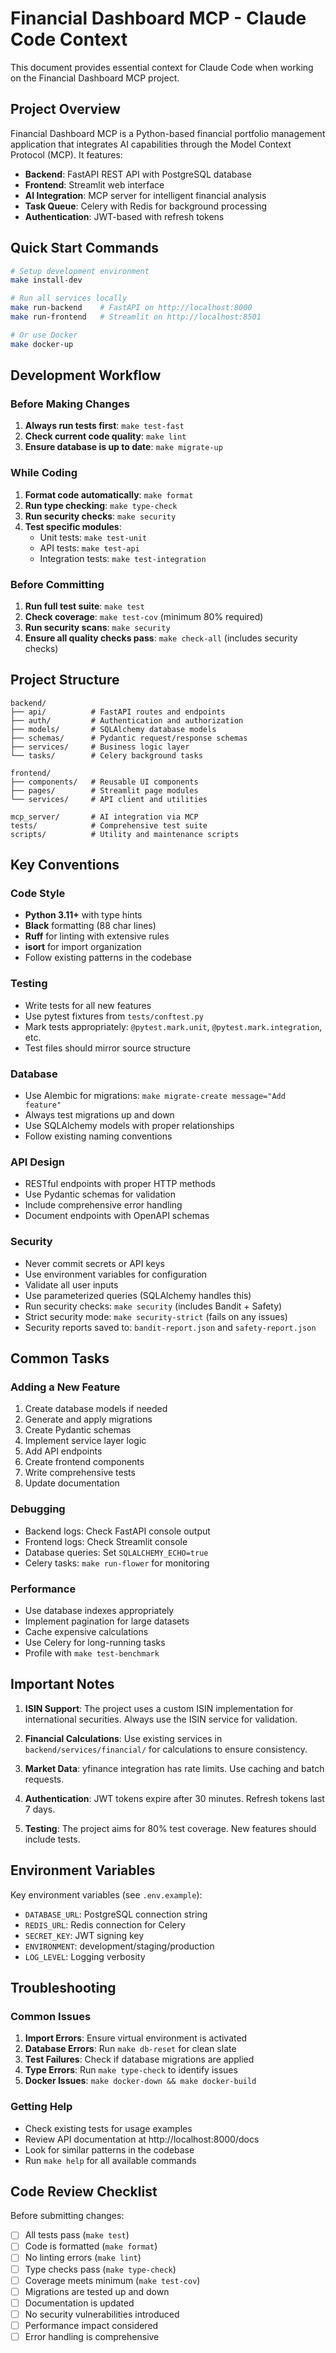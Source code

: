 # Financial Dashboard MCP - Claude Code Context

This document provides essential context for Claude Code when working on the Financial Dashboard MCP project.

## Project Overview

Financial Dashboard MCP is a Python-based financial portfolio management application that integrates AI capabilities through the Model Context Protocol (MCP). It features:

- **Backend**: FastAPI REST API with PostgreSQL database
- **Frontend**: Streamlit web interface
- **AI Integration**: MCP server for intelligent financial analysis
- **Task Queue**: Celery with Redis for background processing
- **Authentication**: JWT-based with refresh tokens

## Quick Start Commands

```bash
# Setup development environment
make install-dev

# Run all services locally
make run-backend    # FastAPI on http://localhost:8000
make run-frontend   # Streamlit on http://localhost:8501

# Or use Docker
make docker-up
```

## Development Workflow

### Before Making Changes

1. **Always run tests first**: `make test-fast`
2. **Check current code quality**: `make lint`
3. **Ensure database is up to date**: `make migrate-up`

### While Coding

1. **Format code automatically**: `make format`
2. **Run type checking**: `make type-check`
3. **Run security checks**: `make security`
4. **Test specific modules**:
   - Unit tests: `make test-unit`
   - API tests: `make test-api`
   - Integration tests: `make test-integration`

### Before Committing

1. **Run full test suite**: `make test`
2. **Check coverage**: `make test-cov` (minimum 80% required)
3. **Run security scans**: `make security`
4. **Ensure all quality checks pass**: `make check-all` (includes security checks)

## Project Structure

```
backend/
├── api/          # FastAPI routes and endpoints
├── auth/         # Authentication and authorization
├── models/       # SQLAlchemy database models
├── schemas/      # Pydantic request/response schemas
├── services/     # Business logic layer
└── tasks/        # Celery background tasks

frontend/
├── components/   # Reusable UI components
├── pages/        # Streamlit page modules
└── services/     # API client and utilities

mcp_server/       # AI integration via MCP
tests/            # Comprehensive test suite
scripts/          # Utility and maintenance scripts
```

## Key Conventions

### Code Style
- **Python 3.11+** with type hints
- **Black** formatting (88 char lines)
- **Ruff** for linting with extensive rules
- **isort** for import organization
- Follow existing patterns in the codebase

### Testing
- Write tests for all new features
- Use pytest fixtures from `tests/conftest.py`
- Mark tests appropriately: `@pytest.mark.unit`, `@pytest.mark.integration`, etc.
- Test files should mirror source structure

### Database
- Use Alembic for migrations: `make migrate-create message="Add feature"`
- Always test migrations up and down
- Use SQLAlchemy models with proper relationships
- Follow existing naming conventions

### API Design
- RESTful endpoints with proper HTTP methods
- Use Pydantic schemas for validation
- Include comprehensive error handling
- Document endpoints with OpenAPI schemas

### Security
- Never commit secrets or API keys
- Use environment variables for configuration
- Validate all user inputs
- Use parameterized queries (SQLAlchemy handles this)
- Run security checks: `make security` (includes Bandit + Safety)
- Strict security mode: `make security-strict` (fails on any issues)
- Security reports saved to: `bandit-report.json` and `safety-report.json`

## Common Tasks

### Adding a New Feature
1. Create database models if needed
2. Generate and apply migrations
3. Create Pydantic schemas
4. Implement service layer logic
5. Add API endpoints
6. Create frontend components
7. Write comprehensive tests
8. Update documentation

### Debugging
- Backend logs: Check FastAPI console output
- Frontend logs: Check Streamlit console
- Database queries: Set `SQLALCHEMY_ECHO=true`
- Celery tasks: `make run-flower` for monitoring

### Performance
- Use database indexes appropriately
- Implement pagination for large datasets
- Cache expensive calculations
- Use Celery for long-running tasks
- Profile with `make test-benchmark`

## Important Notes

1. **ISIN Support**: The project uses a custom ISIN implementation for international securities. Always use the ISIN service for validation.

2. **Financial Calculations**: Use existing services in `backend/services/financial/` for calculations to ensure consistency.

3. **Market Data**: yfinance integration has rate limits. Use caching and batch requests.

4. **Authentication**: JWT tokens expire after 30 minutes. Refresh tokens last 7 days.

5. **Testing**: The project aims for 80% test coverage. New features should include tests.

## Environment Variables

Key environment variables (see `.env.example`):
- `DATABASE_URL`: PostgreSQL connection string
- `REDIS_URL`: Redis connection for Celery
- `SECRET_KEY`: JWT signing key
- `ENVIRONMENT`: development/staging/production
- `LOG_LEVEL`: Logging verbosity

## Troubleshooting

### Common Issues

1. **Import Errors**: Ensure virtual environment is activated
2. **Database Errors**: Run `make db-reset` for clean slate
3. **Test Failures**: Check if database migrations are applied
4. **Type Errors**: Run `make type-check` to identify issues
5. **Docker Issues**: `make docker-down && make docker-build`

### Getting Help

- Check existing tests for usage examples
- Review API documentation at http://localhost:8000/docs
- Look for similar patterns in the codebase
- Run `make help` for all available commands

## Code Review Checklist

Before submitting changes:
- [ ] All tests pass (`make test`)
- [ ] Code is formatted (`make format`)
- [ ] No linting errors (`make lint`)
- [ ] Type checks pass (`make type-check`)
- [ ] Coverage meets minimum (`make test-cov`)
- [ ] Migrations are tested up and down
- [ ] Documentation is updated
- [ ] No security vulnerabilities introduced
- [ ] Performance impact considered
- [ ] Error handling is comprehensive
